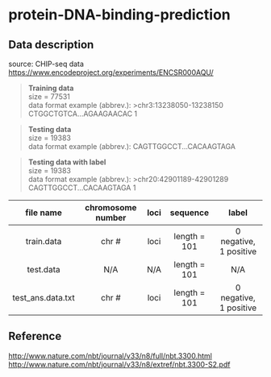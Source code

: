 protein-DNA-binding-prediction
===

## Data description
source: CHIP-seq data https://www.encodeproject.org/experiments/ENCSR000AQU/

> **Training data**  <br/>
> size = 77531 <br/>
> data format example (abbrev.): >chr3:13238050-13238150 CTGGCTGTCA...AGAAGAACAC 1

> **Testing data** <br/>
> size = 19383 <br/>
> data format example (abbrev.): CAGTTGGCCT...CACAAGTAGA

> **Testing data with label** <br/>
> size = 19383 <br/>
> data format example (abbrev.): >chr20:42901189-42901289 CAGTTGGCCT...CACAAGTAGA 1

| file name | chromosome number | loci | sequence | label |
| :--: | :--: | :--: | :--: | :--: |
| train.data | chr # | loci | length = 101 | 0 negative, 1 positive |
| test.data | N/A| N/A | length = 101 | N/A |
| test_ans.data.txt | chr # | loci | length = 101 | 0 negative, 1 positive |


## Reference
http://www.nature.com/nbt/journal/v33/n8/full/nbt.3300.html
http://www.nature.com/nbt/journal/v33/n8/extref/nbt.3300-S2.pdf

